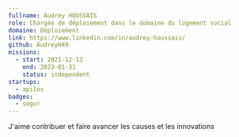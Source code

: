 ```yaml
---
fullname: Audrey HOUSSAIS
role: Chargée de déploiement dans le domaine du logement social
domaine: Déploiement
link: https://www.linkedin.com/in/audrey-houssais/
github: AudreyH49
missions:
  - start: 2021-12-13
    end: 2023-01-31
    status: independent
startups:
  - apilos
badges:
  - segur
---
```


 J'aime contribuer et faire avancer les causes et les innovations
